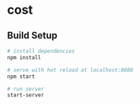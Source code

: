 # cost

## Build Setup

``` bash
# install dependencies
npm install

# serve with hot reload at localhost:8080
npm start

# run server
start-server


```

